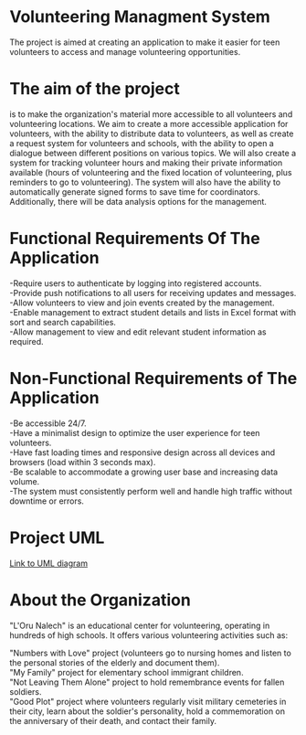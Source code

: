 # Volunteering Managment System
The project is aimed at creating an application to make it easier for teen volunteers to access and manage volunteering opportunities. 

# The aim of the project
 is to make the organization's material more accessible to all volunteers and volunteering locations. We aim to create a more accessible application for volunteers, with the ability to distribute data to volunteers, as well as create a request system for volunteers and schools, with the ability to open a dialogue between different positions on various topics. We will also create a system for tracking volunteer hours and making their private information available (hours of volunteering and the fixed location of volunteering, plus reminders to go to volunteering). The system will also have the ability to automatically generate signed forms to save time for coordinators. Additionally, there will be data analysis options for the management.

# Functional Requirements Of The Application
-Require users to authenticate by logging into registered accounts.  
-Provide push notifications to all users for receiving updates and messages.  
-Allow volunteers to view and join events created by the management.  
-Enable management to extract student details and lists in Excel format with sort and search capabilities.  
-Allow management to view and edit relevant student information as required.  

# Non-Functional Requirements of The Application
-Be accessible 24/7.  
-Have a minimalist design to optimize the user experience for teen volunteers.  
-Have fast loading times and responsive design across all devices and browsers (load within 3 seconds max).  
-Be scalable to accommodate a growing user base and increasing data volume.  
-The system must consistently perform well and handle high traffic without downtime or errors.  

# Project UML
[Link to UML diagram](/UMLdiagram.pdf)

# About the Organization 
"L'Oru Nalech" is an educational center for volunteering, operating in hundreds of high schools. It offers various volunteering activities such as:

"Numbers with Love" project (volunteers go to nursing homes and listen to the personal stories of the elderly and document them).  
"My Family" project for elementary school immigrant children.  
"Not Leaving Them Alone" project to hold remembrance events for fallen soldiers.  
"Good Plot" project where volunteers regularly visit military cemeteries in their city, learn about the soldier's personality, hold a commemoration on the anniversary of their death, and contact their family.  


